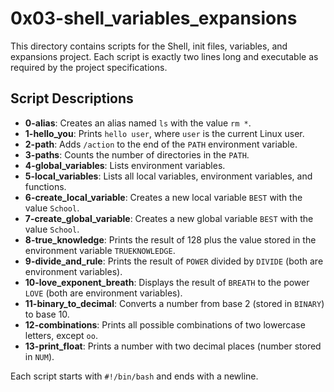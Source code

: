 # 0x03-shell_variables_expansions

This directory contains scripts for the Shell, init files, variables, and expansions project. Each script is exactly two lines long and executable as required by the project specifications.

## Script Descriptions

- **0-alias**: Creates an alias named `ls` with the value `rm *`.
- **1-hello_you**: Prints `hello user`, where `user` is the current Linux user.
- **2-path**: Adds `/action` to the end of the `PATH` environment variable.
- **3-paths**: Counts the number of directories in the `PATH`.
- **4-global_variables**: Lists environment variables.
- **5-local_variables**: Lists all local variables, environment variables, and functions.
- **6-create_local_variable**: Creates a new local variable `BEST` with the value `School`.
- **7-create_global_variable**: Creates a new global variable `BEST` with the value `School`.
- **8-true_knowledge**: Prints the result of 128 plus the value stored in the environment variable `TRUEKNOWLEDGE`.
- **9-divide_and_rule**: Prints the result of `POWER` divided by `DIVIDE` (both are environment variables).
- **10-love_exponent_breath**: Displays the result of `BREATH` to the power `LOVE` (both are environment variables).
- **11-binary_to_decimal**: Converts a number from base 2 (stored in `BINARY`) to base 10.
- **12-combinations**: Prints all possible combinations of two lowercase letters, except `oo`.
- **13-print_float**: Prints a number with two decimal places (number stored in `NUM`).

Each script starts with `#!/bin/bash` and ends with a newline.
